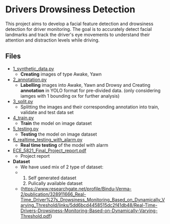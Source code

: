 # Drivers Drowsiness Detection

This project aims to develop a facial feature detection and drowsiness detection for driver monitoring.
The goal is to accurately detect facial landmarks and track the driver's eye movements to understand their attention and distraction levels while driving.

## Files
* [1_synthetic_data.py](https://github.com/ankitan07/ECE_5821_Driver_drowsiness_detection/blob/master/1_synthetic_data.py)
  * **Creating** images of type Awake, Yawn  
* [2_annotation.py](https://github.com/ankitan07/ECE_5821_Driver_drowsiness_detection/blob/master/2_annotation.py)
  * **Labelling** images into Awake, Yawn and Drowsy and Creating **annotation** in YOLO format for pre-divided data. (only considering iamges with 1 bounding ox for further analysis)
* [3_split.py](https://github.com/ankitan07/ECE_5821_Driver_drowsiness_detection/blob/master/3_split.py)
  * Splitting the images and their corresponding annotation into train, validate and test data set
* [4_train.py](https://github.com/ankitan07/ECE_5821_Driver_drowsiness_detection/blob/master/4_train.py)
  * **Train** the model on image dataset
* [5_testing.py](https://github.com/ankitan07/ECE_5821_Driver_drowsiness_detection/blob/master/5_testing.py)
  * **Testing** the model on image dataset
* [6_realtime_testing_with_alarm.py](https://github.com/ankitan07/ECE_5821_Driver_drowsiness_detection/blob/master/6_realtime_testing_with_alarm.py)
  * **Real time testing** of the model with alarm
* [ECE_5821_Final_Project_report.pdf](https://github.com/ankitan07/ECE_5821_Driver_drowsiness_detection/blob/master/ECE_5821_Final_Project_report.pdf)
  * Project report
* **Dataset**
  * We have used mix of 2 type of dataset:
  * 1. Self generated dataset
    2. Pulically available dataset 
  * (https://www.researchgate.net/profile/Bindu-Verma-2/publication/328911666_Real-Time_Driver%27s_Drowsiness_Monitoring_Based_on_Dynamically_Varying_Threshold/links/5dd6bcd4458515dc2f41db48/Real-Time-Drivers-Drowsiness-Monitoring-Based-on-Dynamically-Varying-Threshold.pdf)


